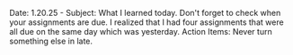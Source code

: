 Date: 1.20.25 - Subject: What I learned today. Don't forget to check when your assignments are due. I realized that I had four assignments that were all due on the same day which was yesterday. Action Items: Never turn something else in late. 